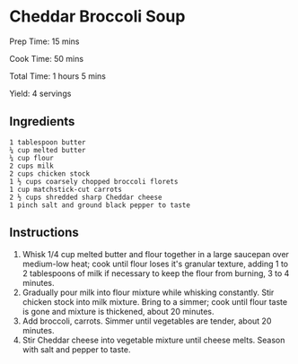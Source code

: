 # Cheddar Broccoli Soup

Prep Time: 15 mins

Cook Time: 50 mins

Total Time: 1 hours 5 mins

Yield: 4 servings

## Ingredients

    1 tablespoon butter
    ¼ cup melted butter
    ¼ cup flour
    2 cups milk
    2 cups chicken stock
    1 ½ cups coarsely chopped broccoli florets
    1 cup matchstick-cut carrots
    2 ½ cups shredded sharp Cheddar cheese
    1 pinch salt and ground black pepper to taste
    
## Instructions

1. Whisk 1/4 cup melted butter and flour together in a large saucepan over medium-low heat; cook until flour loses it's granular texture, adding 1 to 2 tablespoons of milk if necessary to keep the flour from burning, 3 to 4 minutes.
2. Gradually pour milk into flour mixture while whisking constantly. Stir chicken stock into milk mixture. Bring to a simmer; cook until flour taste is gone and mixture is thickened, about 20 minutes. 
3. Add broccoli, carrots. Simmer until vegetables are tender, about 20 minutes.
4. Stir Cheddar cheese into vegetable mixture until cheese melts. Season with salt and pepper to taste.

